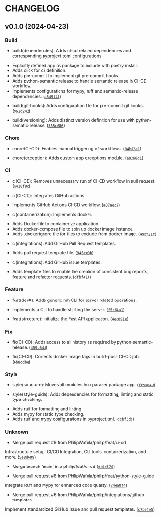 # CHANGELOG



## v0.1.0 (2024-04-23)

### Build

* build(dependencies): Adds ci-cd related dependencies and corresponding pyproject.toml configurations.

- Explicitly defined app as package to include with poetry install.
- Adds click for cli definition.
- Adds pre-commit to implement git pre-commit hooks.
- Adds python-semantic release to handle semantic release in CI-CD
workflow.
- Implements configurations for mypy, ruff and semantic-release dependencies. ([`a549f40`](https://github.com/PhilipWafula/mango-habanero-be/commit/a549f403897d7594566c9f004d758358e675a653))

* build(git-hooks): Adds configuration file for pre-commit git hooks. ([`961d242`](https://github.com/PhilipWafula/mango-habanero-be/commit/961d2426a033badd93b6cc278b66896c5fd8a54c))

* build(versioning): Adds distinct version definition for use with python-sematic-release. ([`355c686`](https://github.com/PhilipWafula/mango-habanero-be/commit/355c68627512effee44d8d623a9bd4c1c449fb3c))

### Chore

* chore(CI-CD): Enables manual triggering of workflows. ([`84b62a1`](https://github.com/PhilipWafula/mango-habanero-be/commit/84b62a17b1f878062f7de15b4197f0b8ad4746be))

* chore(exception): Adds custom app exceptions module. ([`a9268d1`](https://github.com/PhilipWafula/mango-habanero-be/commit/a9268d10b1a4a962cc841d05c652f8f503c4590d))

### Ci

* ci(CI-CD): Removes unnecessary run of CI-CD workflow in pull request. ([`a418f8c`](https://github.com/PhilipWafula/mango-habanero-be/commit/a418f8c7624eed9c42ebd5a89c1c7398587d88c4))

* ci(CI-CD): Integrates GitHub actions.

- Implements GitHub Actions CI-CD workflow. ([`a87aec9`](https://github.com/PhilipWafula/mango-habanero-be/commit/a87aec90119edd61c65220a0c9e1ae9c732e7dff))

* ci(containerization): Implements docker.

- Adds Dockerfile to containerize application.
- Adds docker-compose file to spin up docker image instance.
- Adds .dockerignore file for files to exclude from docker image. ([`49bf21f`](https://github.com/PhilipWafula/mango-habanero-be/commit/49bf21f760590d402e95f352401dc96a33d52532))

* ci(integrations): Add GitHub Pull Request templates.

- Adds pull request template file. ([`946ce8b`](https://github.com/PhilipWafula/mango-habanero-be/commit/946ce8b061c3733dae0b2b56eb14dd5340c4a2b2))

* ci(integrations): Add GitHub issue templates.

- Adds template files to enable the creation of consistent bug reports,
feature and refactor requests. ([`dfbf414`](https://github.com/PhilipWafula/mango-habanero-be/commit/dfbf41456e72c27dc263b49fbbbafb94e57e4108))

### Feature

* feat(devX): Adds generic mh CLI for server related operations.

- Implements a CLI to handle starting the server. ([`f5c64a1`](https://github.com/PhilipWafula/mango-habanero-be/commit/f5c64a1ca7569305cd5cf36b18357ea0e2ea5155))

* feat(structure): Initialize the Fast API application. ([`4ec891e`](https://github.com/PhilipWafula/mango-habanero-be/commit/4ec891e8912185056847945231430152e6a7e44f))

### Fix

* fix(CI-CD): Adds access to all history as required by python-semantic-release. ([`459c64d`](https://github.com/PhilipWafula/mango-habanero-be/commit/459c64d250b8bf381b2bac614c5a2133af91ba29))

* fix(CI-CD): Corrects docker image tags in build-push CI-CD job. ([`6b8ddbe`](https://github.com/PhilipWafula/mango-habanero-be/commit/6b8ddbe4925733929c3daa8bcde0cedb0c552c02))

### Style

* style(structure): Moves all modules into paranet package app. ([`fc96e49`](https://github.com/PhilipWafula/mango-habanero-be/commit/fc96e493f0863550c212c64b1fe113b4e8288789))

* style(style-guide): Adds dependencies for formatting, linting and static type checking.

- Adds ruff for formatting and linting.
- Adds mypy for static type checking.
- Adds ruff and mypy configurations in pyproject.tml. ([`dcbf3dd`](https://github.com/PhilipWafula/mango-habanero-be/commit/dcbf3dd1a3e5449a899fca72dea160e7b4abe350))

### Unknown

* Merge pull request #9 from PhilipWafula/philip/feat/ci-cd

Infrastructure setup: CI/CD Integration, CLI tools, containerization, and more. ([`5e8d609`](https://github.com/PhilipWafula/mango-habanero-be/commit/5e8d6091948ba8fc813488c43c6ac5cb08ec27e3))

* Merge branch &#39;main&#39; into philip/feat/ci-cd ([`da8d578`](https://github.com/PhilipWafula/mango-habanero-be/commit/da8d5789f48474a4182ff5b65858daf87be72450))

* Merge pull request #8 from PhilipWafula/philip/feat/python-style-guide

Integrate Ruff and Mypy for enhanced code quality. ([`74ea0f4`](https://github.com/PhilipWafula/mango-habanero-be/commit/74ea0f4037307b2855249c5786d21528af2d22ba))

* Merge pull request #6 from PhilipWafula/philip/integrations/github-templates

Implement standardized GitHub Issue and pull request templates. ([`c7be4e5`](https://github.com/PhilipWafula/mango-habanero-be/commit/c7be4e5077642d9b12a82bdd160b037780fc838f))
